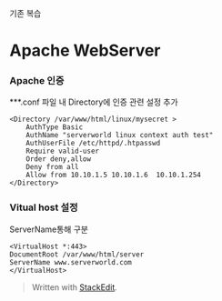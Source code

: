 기존 복습 
# Apache WebServer
### Apache 인증
***.conf 파일 내 Directory에 인증 관련 설정 추가

	<Directory /var/www/html/linux/mysecret >
        AuthType Basic
        AuthName "serverworld linux context auth test"
        AuthUserFile /etc/httpd/.htpasswd
        Require valid-user
        Order deny,allow
        Deny from all
        Allow from 10.10.1.5 10.10.1.6  10.10.1.254
	</Directory>
### Vitual host 설정
ServerName통해 구분

	<VirtualHost *:443>
	DocumentRoot /var/www/html/server
	ServerName www.serverworld.com
    </VirtualHost>

> Written with [StackEdit](https://stackedit.io/).
<!--stackedit_data:
eyJoaXN0b3J5IjpbMTM0NTk2NDU3NiwtMTE5ODM1MDA3NywtNz
c2MzkxNDY3LDkzNzU3OTU3NCwxNzQ1OTU2ODgwXX0=
-->